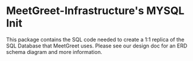 # MeetGreet-Infrastructure's MYSQL Init

This package contains the SQL code needed to create a 1:1 replica of the SQL Database that MeetGreet uses. Please see our design doc for an ERD schema diagram and more information. 
